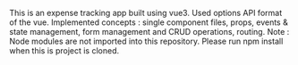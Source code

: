 This is an expense tracking app built using vue3. Used options API format of the vue. Implemented concepts : single component files, props, events & state management, form management and CRUD operations, routing. 
Note : Node modules are not imported into this repository. Please run npm install when this is project is cloned. 
